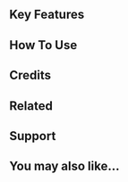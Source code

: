 

## Key Features

## How To Use


## Credits

## Related


## Support


## You may also like...




